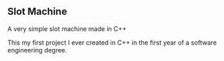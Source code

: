 ## Slot Machine

A very simple slot machine made in C++

This my first project I ever created in C++ in the first year of a software engineering degree.
